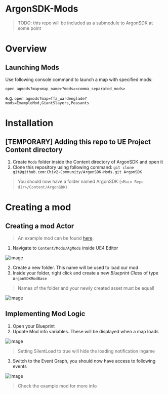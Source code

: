 # ArgonSDK-Mods
> TODO: this repo will be included as a submodule to ArgonSDK at some point

# Overview

## Launching Mods
Use following console command to launch a map with specified mods:

`open agmods?map<map_name>?mods=<comma_separated_mods>`

e.g. `open agmods?map=ffa_wardenglade?mods=ExampleMod,GiantSlayers,Peasants`

# Installation
## [TEMPORARY] Adding this repo to UE Project Content directory
1. Create `Mods` folder inside the Content directory of ArgonSDK and open it
2. Clone this repository using following command:
  `git clone git@github.com:Chiv2-Community/ArgonSDK-Mods.git ArgonSDK`
> You should now have a folder named ArgonSDK (`<Main Repo dir>/Content/ArgonSDK`)

# Creating a mod
## Creating a mod Actor
> An example mod can be found [here](https://github.com/Chiv2-Community/ArgonSDK-ExampleMod).

1. Navigate to `Content/Mods/AgMods` inside UE4 Editor

![image](https://github.com/Chiv2-Community/ArgonSDK-Mods/assets/134062045/bd0ecf7e-95e5-4937-900b-8d0f66197487)

2. Create a new folder. This name will be used to load our mod
3. Inside your folder, right click and create a new _Blueprint Class_ of type `ArgonSDKModBase`

> Names of the folder and your newly created asset must be equal!

![image](https://github.com/Chiv2-Community/ArgonSDK-Mods/assets/134062045/6677265f-b955-4643-a6aa-4a590cac5e3d)

## Implementing Mod Logic
1. Open your Blueprint
2. Update Mod info variables. These will be displayed when a map loads

![image](https://github.com/Chiv2-Community/ArgonSDK-Mods/assets/134062045/20eb9666-beb3-4010-9426-50ab8579d963)

> Setting SilentLoad to true will hide the loading notification ingame

3. Switch to the Event Graph, you should now have access to following events

![image](https://github.com/Chiv2-Community/ArgonSDK-Mods/assets/134062045/98945913-d280-4756-b865-113c4bd19cd5)

> Check the example mod for more info
